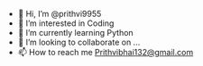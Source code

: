 - 👋 Hi, I’m @prithvi9955
- 👀 I’m interested in Coding 
- 🌱 I’m currently learning Python
- 💞️ I’m looking to collaborate on ...
- 📫 How to reach me Prithvibhai132@gmail.com

<!---
prithvi9955/prithvi9955 is a ✨ special ✨ repository because its `README.md` (this file) appears on your GitHub profile.
You can click the Preview link to take a look at your changes.
--->
